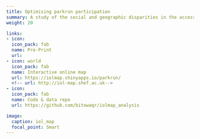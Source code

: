 ```yaml
---
title: Optimising parkrun participation 
summary: A study of the social and geographic disparities in the access to and the participation in parkrun events in England. The project aimed to support parkrun's planned expansion, by providing recommendations for 200 new event locations, maximising access for deprieved communities.  
weight: 20

links:
- icon: 
  icon_pack: fab
  name: Pre-Print
  url: 
- icon: world
  icon_pack: fab
  name: Interactive online map
  url: https://iolmap.shinyapps.io/parkrun/
  <!-- url: http://iol-map.shef.ac.uk-->
- icon: 
  icon_pack: fab
  name: Code & data repo
  url: https://github.com/bitowaqr/iolmap_analysis

image:
  caption: iol_map
  focal_point: Smart
---
```

